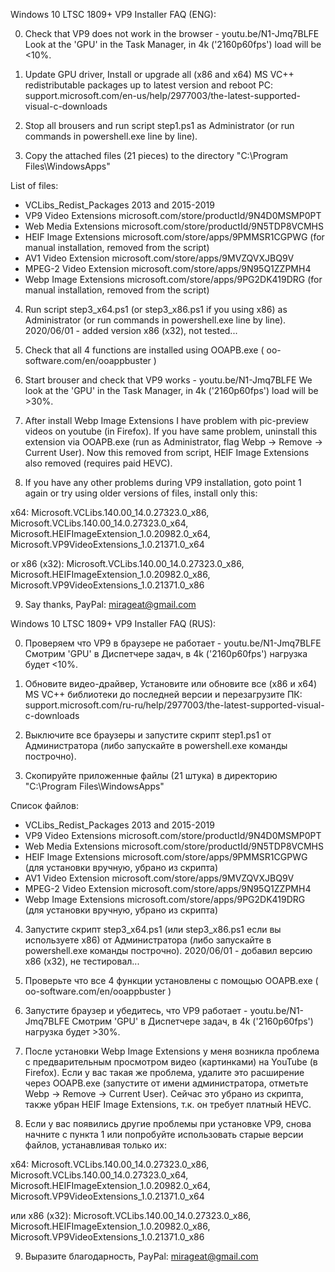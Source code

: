 Windows 10 LTSC 1809+ VP9 Installer FAQ (ENG):

0) Сheck that VP9 does not work in the browser - youtu.be/N1-Jmq7BLFE
Look at the 'GPU' in the Task Manager, in 4k ('2160p60fps') load will be <10%.

1) Update GPU driver, Install or upgrade all (x86 and x64) MS VC++ redistributable packages up to latest version and reboot PC: support.microsoft.com/en-us/help/2977003/the-latest-supported-visual-c-downloads

2) Stop all brousers and run script step1.ps1 as Administrator (or run commands in powershell.exe line by line).

3) Copy the attached files (21 pieces) to the directory "C:\Program Files\WindowsApps\"

List of files:
- VCLibs_Redist_Packages 2013 and 2015-2019
- VP9 Video Extensions microsoft.com/store/productId/9N4D0MSMP0PT
- Web Media Extensions microsoft.com/store/productId/9N5TDP8VCMHS
- HEIF Image Extensions microsoft.com/store/apps/9PMMSR1CGPWG (for manual installation, removed from the script)
- AV1 Video Extension microsoft.com/store/apps/9MVZQVXJBQ9V
- MPEG-2 Video Extension microsoft.com/store/apps/9N95Q1ZZPMH4
- Webp Image Extensions microsoft.com/store/apps/9PG2DK419DRG (for manual installation, removed from the script)

4) Run script step3_x64.ps1 (or step3_x86.ps1 if you using x86) as Administrator (or run commands in powershell.exe line by line). 2020/06/01 - added version x86 (x32), not tested...

5) Check that all 4 functions are installed using OOAPB.exe ( oo-software.com/en/ooappbuster )

6) Start brouser and check that VP9 works - youtu.be/N1-Jmq7BLFE
We look at the 'GPU' in the Task Manager, in 4k ('2160p60fps') load will be >30%.

7) After install Webp Image Extensions I have problem with pic-preview videos on youtube (in Firefox). If you have same problem, uninstall this extension via OOAPB.exe (run as Administrator, flag Webp -> Remove -> Current User). Now this removed from script, HEIF Image Extensions also removed (requires paid HEVC).

8) If you have any other problems during VP9 installation, goto point 1 again or try using older versions of files, install only this: 

x64: Microsoft.VCLibs.140.00_14.0.27323.0_x86, Microsoft.VCLibs.140.00_14.0.27323.0_x64, Microsoft.HEIFImageExtension_1.0.20982.0_x64, Microsoft.VP9VideoExtensions_1.0.21371.0_x64 

or x86 (x32): Microsoft.VCLibs.140.00_14.0.27323.0_x86, Microsoft.HEIFImageExtension_1.0.20982.0_x86, Microsoft.VP9VideoExtensions_1.0.21371.0_x86 

9) Say thanks, PayPal: mirageat@gmail.com



Windows 10 LTSC 1809+ VP9 Installer FAQ (RUS):

0) Проверяем что VP9 в браузере не работает - youtu.be/N1-Jmq7BLFE
Cмотрим 'GPU' в Диспетчере задач, в 4k ('2160p60fps') нагрузка будет <10%.

1) Обновите видео-драйвер, Установите или обновите все (x86 и x64) MS VC++ библиотеки до последней версии и перезагрузите ПК: support.microsoft.com/ru-ru/help/2977003/the-latest-supported-visual-c-downloads

2) Выключите все браузеры и запустите скрипт step1.ps1 от Администратора (либо запускайте в powershell.exe команды построчно).

3) Скопируйте приложенные файлы (21 штука) в директорию "C:\Program Files\WindowsApps\"

Список файлов: 
- VCLibs_Redist_Packages 2013 and 2015-2019
- VP9 Video Extensions microsoft.com/store/productId/9N4D0MSMP0PT
- Web Media Extensions microsoft.com/store/productId/9N5TDP8VCMHS
- HEIF Image Extensions microsoft.com/store/apps/9PMMSR1CGPWG (для установки вручную, убрано из скрипта)
- AV1 Video Extension microsoft.com/store/apps/9MVZQVXJBQ9V
- MPEG-2 Video Extension microsoft.com/store/apps/9N95Q1ZZPMH4
- Webp Image Extensions microsoft.com/store/apps/9PG2DK419DRG (для установки вручную, убрано из скрипта)

4) Запустите скрипт step3_x64.ps1 (или step3_x86.ps1 если вы используете x86) от Администратора (либо запускайте в powershell.exe команды построчно). 2020/06/01 - добавил версию x86 (x32), не тестировал...

5) Проверьте что все 4 функции установлены с помощью OOAPB.exe ( oo-software.com/en/ooappbuster )

6) Запустите браузер и убедитесь, что VP9 работает - youtu.be/N1-Jmq7BLFE
Cмотрим 'GPU' в Диспетчере задач, в 4k ('2160p60fps') нагрузка будет >30%.

7) После установки Webp Image Extensions у меня возникла проблема с предварительным просмотром видео (картинками) на YouTube (в Firefox). Если у вас такая же проблема, удалите это расширение через OOAPB.exe (запустите от имени администратора, отметьте Webp -> Remove -> Current User). Сейчас это убрано из скрипта, также убран HEIF Image Extensions, т.к. он требует платный HEVC.

8) Если у вас появились другие проблемы при установке VP9, снова начните с пункта 1 или попробуйте использовать старые версии файлов, устанавливая только их: 

x64: Microsoft.VCLibs.140.00_14.0.27323.0_x86, Microsoft.VCLibs.140.00_14.0.27323.0_x64, Microsoft.HEIFImageExtension_1.0.20982.0_x64, Microsoft.VP9VideoExtensions_1.0.21371.0_x64 

или x86 (x32): Microsoft.VCLibs.140.00_14.0.27323.0_x86, Microsoft.HEIFImageExtension_1.0.20982.0_x86, Microsoft.VP9VideoExtensions_1.0.21371.0_x86 

9) Выразите благодарность, PayPal: mirageat@gmail.com
